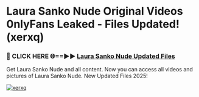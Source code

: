 # Laura Sanko Nude Original Videos 0nlyFans Leaked - Files Updated! (xerxq)

<h3>🔴 CLICK HERE 🌐==►► <a href="https://tinyurl.com/4mcuefdz" rel="nofollow">Laura Sanko Nude Updated Files</a></h3>

Get Laura Sanko Nude and all content. Now you can access all videos and pictures of Laura Sanko Nude. New Updated Files 2025!

[![xerxq](https://i.imgur.com/StAQSOY.gif)](https://tinyurl.com/4mcuefdz)
